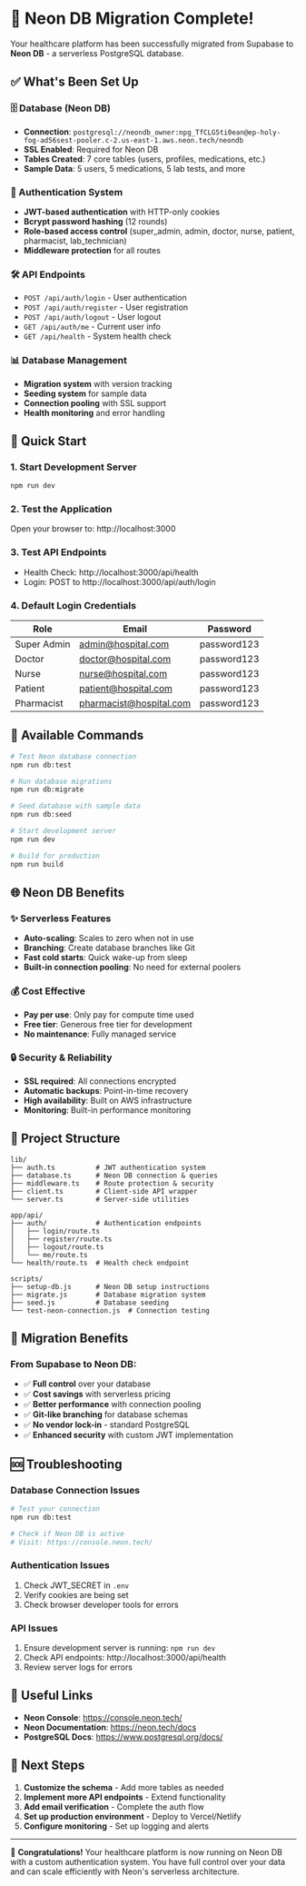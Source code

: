 # 🎉 Neon DB Migration Complete!

Your healthcare platform has been successfully migrated from Supabase to **Neon DB** - a serverless PostgreSQL database.

## ✅ What's Been Set Up

### 🗄️ Database (Neon DB)
- **Connection**: `postgresql://neondb_owner:npg_TfCLG5ti0ean@ep-holy-fog-ad56sest-pooler.c-2.us-east-1.aws.neon.tech/neondb`
- **SSL Enabled**: Required for Neon DB
- **Tables Created**: 7 core tables (users, profiles, medications, etc.)
- **Sample Data**: 5 users, 5 medications, 5 lab tests, and more

### 🔐 Authentication System
- **JWT-based authentication** with HTTP-only cookies
- **Bcrypt password hashing** (12 rounds)
- **Role-based access control** (super_admin, admin, doctor, nurse, patient, pharmacist, lab_technician)
- **Middleware protection** for all routes

### 🛠 API Endpoints
- `POST /api/auth/login` - User authentication
- `POST /api/auth/register` - User registration
- `POST /api/auth/logout` - User logout
- `GET /api/auth/me` - Current user info
- `GET /api/health` - System health check

### 📊 Database Management
- **Migration system** with version tracking
- **Seeding system** for sample data
- **Connection pooling** with SSL support
- **Health monitoring** and error handling

## 🚀 Quick Start

### 1. Start Development Server
```bash
npm run dev
```

### 2. Test the Application
Open your browser to: http://localhost:3000

### 3. Test API Endpoints
- Health Check: http://localhost:3000/api/health
- Login: POST to http://localhost:3000/api/auth/login

### 4. Default Login Credentials
| Role | Email | Password |
|------|-------|----------|
| Super Admin | admin@hospital.com | password123 |
| Doctor | doctor@hospital.com | password123 |
| Nurse | nurse@hospital.com | password123 |
| Patient | patient@hospital.com | password123 |
| Pharmacist | pharmacist@hospital.com | password123 |

## 🔧 Available Commands

```bash
# Test Neon database connection
npm run db:test

# Run database migrations
npm run db:migrate

# Seed database with sample data
npm run db:seed

# Start development server
npm run dev

# Build for production
npm run build
```

## 🌐 Neon DB Benefits

### ✨ Serverless Features
- **Auto-scaling**: Scales to zero when not in use
- **Branching**: Create database branches like Git
- **Fast cold starts**: Quick wake-up from sleep
- **Built-in connection pooling**: No need for external poolers

### 💰 Cost Effective
- **Pay per use**: Only pay for compute time used
- **Free tier**: Generous free tier for development
- **No maintenance**: Fully managed service

### 🔒 Security & Reliability
- **SSL required**: All connections encrypted
- **Automatic backups**: Point-in-time recovery
- **High availability**: Built on AWS infrastructure
- **Monitoring**: Built-in performance monitoring

## 📁 Project Structure

```
lib/
├── auth.ts          # JWT authentication system
├── database.ts      # Neon DB connection & queries
├── middleware.ts    # Route protection & security
├── client.ts        # Client-side API wrapper
└── server.ts        # Server-side utilities

app/api/
├── auth/            # Authentication endpoints
│   ├── login/route.ts
│   ├── register/route.ts
│   ├── logout/route.ts
│   └── me/route.ts
└── health/route.ts  # Health check endpoint

scripts/
├── setup-db.js      # Neon DB setup instructions
├── migrate.js       # Database migration system
├── seed.js          # Database seeding
└── test-neon-connection.js  # Connection testing
```

## 🔄 Migration Benefits

### From Supabase to Neon DB:
- ✅ **Full control** over your database
- ✅ **Cost savings** with serverless pricing
- ✅ **Better performance** with connection pooling
- ✅ **Git-like branching** for database schemas
- ✅ **No vendor lock-in** - standard PostgreSQL
- ✅ **Enhanced security** with custom JWT implementation

## 🆘 Troubleshooting

### Database Connection Issues
```bash
# Test your connection
npm run db:test

# Check if Neon DB is active
# Visit: https://console.neon.tech/
```

### Authentication Issues
1. Check JWT_SECRET in `.env`
2. Verify cookies are being set
3. Check browser developer tools for errors

### API Issues
1. Ensure development server is running: `npm run dev`
2. Check API endpoints: http://localhost:3000/api/health
3. Review server logs for errors

## 🔗 Useful Links

- **Neon Console**: https://console.neon.tech/
- **Neon Documentation**: https://neon.tech/docs
- **PostgreSQL Docs**: https://www.postgresql.org/docs/

## 🎯 Next Steps

1. **Customize the schema** - Add more tables as needed
2. **Implement more API endpoints** - Extend functionality
3. **Add email verification** - Complete the auth flow
4. **Set up production environment** - Deploy to Vercel/Netlify
5. **Configure monitoring** - Set up logging and alerts

---

🎉 **Congratulations!** Your healthcare platform is now running on Neon DB with a custom authentication system. You have full control over your data and can scale efficiently with Neon's serverless architecture. 